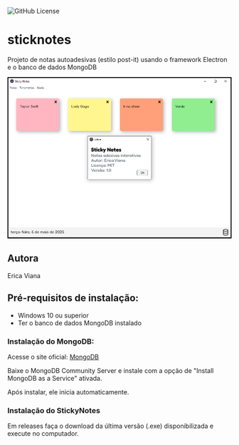 ![GitHub License](https://img.shields.io/github/license/ericaviana12/stickynotes?style=flat-square)

# sticknotes
Projeto de notas autoadesivas (estilo post-it) usando o framework Electron e o banco de dados MongoDB

![](src/public/img/print.png)

## Autora
Erica Viana

## Pré-requisitos de instalação:
- Windows 10 ou superior
- Ter o banco de dados MongoDB instalado

### Instalação do MongoDB:
Acesse o site oficial:
[MongoDB](https://www.mongodb.com/try/download/community)

Baixe o MongoDB Community Server e instale com a opção de "Install MongoDB as a Service" ativada.

Após instalar, ele inicia automaticamente.

### Instalação do StickyNotes
Em releases faça o download da última versão (.exe) disponibilizada e execute no computador.
